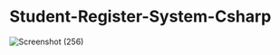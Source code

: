 # Student-Register-System-Csharp

![Screenshot (256)](https://user-images.githubusercontent.com/97075043/230714300-1630e360-a950-476e-a423-14c2888d8895.png)


